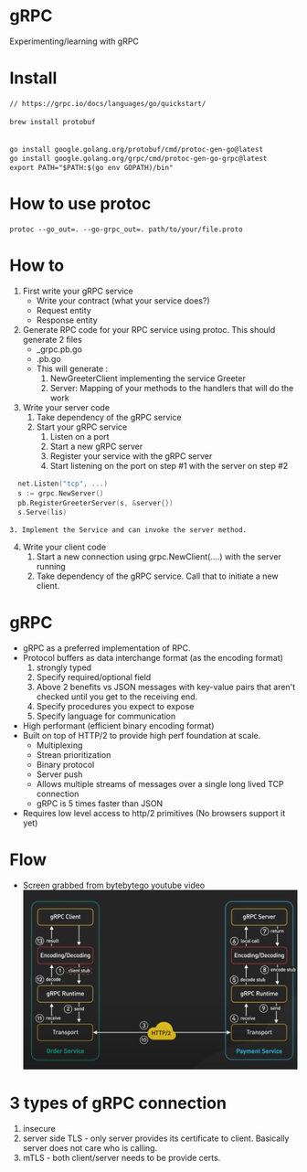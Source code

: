 # gRPC
Experimenting/learning with gRPC

# Install
```
// https://grpc.io/docs/languages/go/quickstart/

brew install protobuf


go install google.golang.org/protobuf/cmd/protoc-gen-go@latest
go install google.golang.org/grpc/cmd/protoc-gen-go-grpc@latest
export PATH="$PATH:$(go env GOPATH)/bin"
```

# How to use protoc
```
protoc --go_out=. --go-grpc_out=. path/to/your/file.proto
```

# How to

1. First write your gRPC service
    * Write your contract (what your service does?)
    * Request entity
    * Response entity
2. Generate RPC code for your RPC service using protoc. This should generate 2 files
    * _grpc.pb.go
    * .pb.go
    * This will generate : 
        1. NewGreeterClient implementing the service Greeter
        2. Server: Mapping of your methods to the handlers that will do the work
3. Write your server code     
    1. Take dependency of the gRPC service
    2. Start your gRPC service
        1. Listen on a port
        2. Start a new gRPC server
        3. Register your service with the gRPC server 
        4. Start listening on the port on step #1 with the server on step #2
```go
  net.Listen("tcp", ...)   
  s := grpc.NewServer()
  pb.RegisterGreeterServer(s, &server{})
  s.Serve(lis)
```  
    3. Implement the Service and can invoke the server method.
4. Write your client code 
    1. Start a new connection using grpc.NewClient(....) with the server running
    2. Take dependency of the gRPC service. Call that to initiate a new client.

# gRPC
* gRPC as a preferred implementation of RPC.
* Protocol buffers as data interchange format (as the encoding format)
    1. strongly typed  
    2. Specify required/optional field 
    3. Above 2 benefits vs JSON messages with key-value pairs that aren't checked until you get to the receiving end.
    4. Specify procedures you expect to expose
    5. Specify language for communication
* High performant (efficient binary encoding format)    
* Built on top of HTTP/2 to provide high perf foundation at scale.
    * Multiplexing
    * Strean prioritization
    * Binary protocol
    * Server push
    * Allows multiple streams of messages over a single long lived TCP connection
    * gRPC is 5 times faster than JSON
* Requires low level access to http/2 primitives (No browsers support it yet)

# Flow
* Screen grabbed from bytebytego youtube video
![alt text](image.png)


# 3 types of gRPC connection
1. insecure
2. server side TLS - only server provides its certificate to client. Basically server does not care who is calling.
3. mTLS - both client/server needs to be provide certs. 
